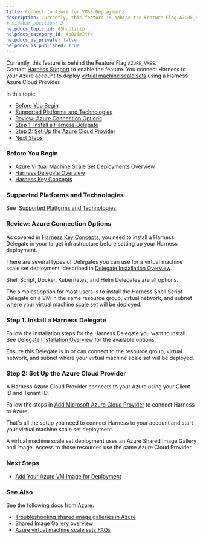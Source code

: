 ```yaml
---
title: Connect to Azure for VMSS Deployments
description: Currently, this feature is behind the Feature Flag AZURE_VMSS. Contact Harness Support to enable the feature.. You connect Harness to your Azure account to deploy virtual machine scale sets using a H…
# sidebar_position: 2
helpdocs_topic_id: d5hob1zuip
helpdocs_category_id: 4o8zim2tfr
helpdocs_is_private: false
helpdocs_is_published: true
---
```


Currently, this feature is behind the Feature Flag `AZURE_VMSS`. Contact [Harness Support](https://mail.google.com/mail/?view=cm&fs=1&tf=1&to=support@harness.io) to enable the feature. You connect Harness to your Azure account to deploy [virtual machine scale sets](https://docs.microsoft.com/en-us/azure/virtual-machine-scale-sets/overview) using a Harness Azure Cloud Provider.

In this topic:

* [Before You Begin](#before_you_begin)
* [Supported Platforms and Technologies](#undefined)
* [Review: Azure Connection Options](#review_azure_connection_options)
* [Step 1: Install a Harness Delegate](#step_1_install_a_harness_delegate)
* [Step 2: Set Up the Azure Cloud Provider](#step_2_set_up_the_azure_cloud_provider)
* [Next Steps](#next_steps)

### Before You Begin

* [Azure Virtual Machine Scale Set Deployments Overview](azure-virtual-machine-scale-set-deployments.md)
* [Harness Delegate Overview](../../../firstgen-platform/account/manage-delegates/delegate-installation.md)
* [Harness Key Concepts](https://docs.harness.io/article/4o7oqwih6h-harness-key-concepts)

### Supported Platforms and Technologies

See  [Supported Platforms and Technologies](https://docs.harness.io/article/220d0ojx5y-supported-platforms).

### Review: Azure Connection Options

As covered in [Harness Key Concepts](https://docs.harness.io/article/4o7oqwih6h-harness-key-concepts), you need to install a Harness Delegate in your target infrastructure before setting up your Harness deployment.

There are several types of Delegates you can use for a virtual machine scale set deployment, described in [Delegate Installation Overview](../../../firstgen-platform/account/manage-delegates/delegate-installation-overview.md).

Shell Script, Docker, Kubernetes, and Helm Delegates are all options.

The simplest option for most users is to install the Harness Shell Script Delegate on a VM in the same resource group, virtual network, and subnet where your virtual machine scale set will be deployed.

### Step 1: Install a Harness Delegate

Follow the installation steps for the Harness Delegate you want to install. See [Delegate Installation Overview](../../../firstgen-platform/account/manage-delegates/delegate-installation-overview.md) for the available options.

Ensure this Delegate is in or can connect to the resource group, virtual network, and subnet where your virtual machine scale set will be deployed.

### Step 2: Set Up the Azure Cloud Provider

A Harness Azure Cloud Provider connects to your Azure using your Client ID and Tenant ID.

Follow the steps in [Add Microsoft Azure Cloud Provider](../../../firstgen-platform/account/manage-connectors/add-microsoft-azure-cloud-provider.md) to connect Harness to Azure.

That's all the setup you need to connect Harness to your account and start your virtual machine scale set deployment.

A virtual machine scale set deployment uses an Azure Shared Image Gallery and image. Access to those resources use the same Azure Cloud Provider.

### Next Steps

* [Add Your Azure VM Image for Deployment](add-your-azure-vm-image-for-deployment.md)

### See Also

See the following docs from Azure:

* [Troubleshooting shared image galleries in Azure](https://docs.microsoft.com/en-us/azure/virtual-machines/troubleshooting-shared-images)
* [Shared Image Gallery overview](https://docs.microsoft.com/en-us/azure/virtual-machines/windows/shared-image-galleries)
* [Azure virtual machine scale sets FAQs](https://docs.microsoft.com/en-us/azure/virtual-machine-scale-sets/virtual-machine-scale-sets-faq)

